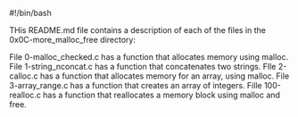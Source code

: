 #!/bin/bash

THis README.md file contains a description of each of the files in the 0x0C-more_malloc_free directory:

File 0-malloc_checked.c has a function that allocates memory using malloc.
File 1-string_nconcat.c has a function that concatenates two strings.
FIle 2-calloc.c has a function that allocates memory for an array, using malloc.
File 3-array_range.c has a function that creates an array of integers.
Fille 100-realloc.c has a function that reallocates a memory block using malloc and free.
